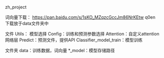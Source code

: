 zh_project

词向量下载：
https://pan.baidu.com/s/1sKO_MZqzcGccJm86NrKEtw            q0en
下载放于data文件夹中


文件
Utils： 模型选择
Config：训练和预测参数选择
Attention：自定义attention网络层
Predict：预测文件，提供API
Classifier_model_train：模型训练


文件夹
data：训练数据，词向量
*_model：模型存储路径
